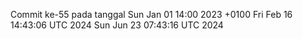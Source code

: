 Commit ke-55 pada tanggal Sun Jan 01 14:00 2023 +0100
Fri Feb 16 14:43:06 UTC 2024
Sun Jun 23 07:43:16 UTC 2024
